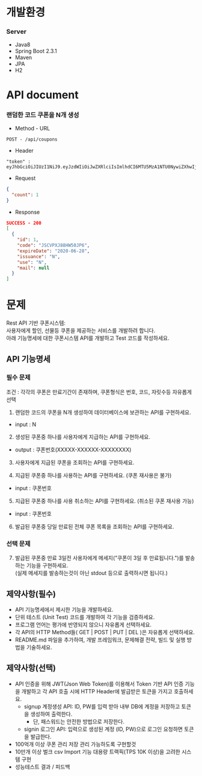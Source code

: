 # 개발환경
### Server
* Java8
* Spring Boot 2.3.1
* Maven
* JPA
* H2

# API document
### 랜덤한 코드 쿠폰을 N개 생성
* Method - URL
```
POST - /api/coupons
```
* Header
```
"token" : eyJhbGciOiJIUzI1NiJ9.eyJzdWIiOiJwZXRlciIsImlhdCI6MTU5MzA1NTU0NywiZXhwIjoxNTkzMDU2MTQ3fQ.wjYA2A4GC3SNPMeqy6Q2XU8G9xnXmXphu8_wkdXNH6Q
```
* Request
```json
{
  "count": 1
}
```

* Response
```json
SUCCESS - 200 
[
  {
    "id": 1,
    "code": "JSCVPXJ88HW50JP6",
    "expireDate": "2020-06-28",
    "issuance": "N",
    "use": "N",
    "mail": null
  }
]
```


# 문제
Rest API 기반 쿠폰시스템:  
사용자에게 할인, 선물등 쿠폰을 제공하는 서비스를 개발하려 합니다.  
아래 기능명세에 대한 쿠폰시스템 API를 개발하고 Test 코드를 작성하세요.

## API 기능명세
### 필수 문제
조건 : 각각의 쿠폰은 만료기간이 존재하며, 쿠폰형식은 번호, 코드, 자릿수등 자유롭게 선택
1. 랜덤한 코드의 쿠폰을 N개 생성하여 데이터베이스에 보관하는 API를 구현하세요.  
* input : N 
2. 생성된 쿠폰중 하나를 사용자에게 지급하는 API를 구현하세요.
* output : 쿠폰번호(XXXXX-XXXXXX-XXXXXXXX) 
3. 사용자에게 지급된 쿠폰을 조회하는 API를 구현하세요.  
  
4. 지급된 쿠폰중 하나를 사용하는 API를 구현하세요. (쿠폰 재사용은 불가)
* input : 쿠폰번호 
5. 지급된 쿠폰중 하나를 사용 취소하는 API를 구현하세요. (취소된 쿠폰 재사용 가능)
* input : 쿠폰번호 
6. 발급된 쿠폰중 당일 만료된 전체 쿠폰 목록을 조회하는 API를 구현하세요.
### 선택 문제
7. 발급된 쿠폰중 만료 3일전 사용자에게 메세지("쿠폰이 3일 후 만료됩니다.")를 발송하는 기능을 구현하세요.  
(실제 메세지를 발송하는것이 아닌 stdout 등으로 출력하시면 됩니다.)

## 제약사항(필수)
* API 기능명세에서 제시한 기능을 개발하세요. 
* 단위 테스트 (Unit Test) 코드를 개발하여 각 기능을 검증하세요.
* 프로그램 언어는 평가에 반영되지 않으니 자유롭게 선택하세요. 
* 각 API의 HTTP Method들( GET | POST | PUT | DEL )은 자유롭게 선택하세요. 
* README.md 파일을 추가하여, 개발 프레임워크, 문제해결 전략, 빌드 및 실행 방법을 기술하세요.

## 제약사항(선택)
* API 인증을 위해 JWT(Json Web Token)를 이용해서 Token 기반 API 인증 기능을 개발하고 각 API 호출 시에 HTTP Header에 발급받은 토큰을 가지고 호출하세요. 
  * signup 계정생성 API: ID, PW를 입력 받아 내부 DB에 계정을 저장하고 토큰을 생성하여 출력한다. 
    * 단, 패스워드는 안전한 방법으로 저장한다. 
  * signin 로그인 API: 입력으로 생성된 계정 (ID, PW)으로 로그인 요청하면 토큰을 발급한다. 
* 100억개 이상 쿠폰 관리 저장 관리 가능하도록 구현할것 
* 10만개 이상 벌크 csv Import 기능 대용량 트랙픽(TPS 10K 이상)을 고려한 시스템 구현 
* 성능테스트 결과 / 피드백
